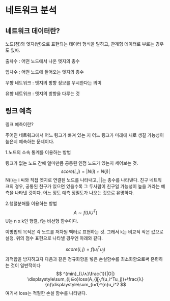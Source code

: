 # 네트워크 분석

## 네트워크 데이터란?

노드(점)와 엣지(변)으로 표현되는 데이터 형식을 말하고, 관계형 데이터로 부르는 경우도 있따. 

출차수 : 어떤 노드에서 나온 엣지의 총수 

입차수 : 어떤 노드에 들어오는 엣지의 총수

무향 네트워크 : 엣지의 방향 정보를 무시한다는 의미

유향 네트워크 : 엣지의 방향을 다루는 것



## 링크 예측

링크 예측이란?

주어진 네트워크에서 어느 링크가 빠져 있는 지 어느 링크가 미래에 새로 생길 가능성이 높은지 예측하는 문제이다. 



1.노드의 소속 통계를 이용하는 방법

링크가 없는 노드 간에 얼마만큼 공통된 인점 노드가 있는지 세어보는 것.
$$
score(i,j)=|N(i) ∩ N(j)|
$$
N(i)는 i 씨와 직접 엣지로 연결된 노드를 나타내고, ||는 총수를 나타낸다. 친구 네트워크의 경우, 공통된 친구가 있으면 있을수록 그 두사람이 친구일 가능성이 높을 거라는 예측을 나타낸 것이다. 어느 정도 예측 정밀도가 나오는 것으로 유명하다.



2.행렬분해를 이용하는 방법
$$
A \sim f(UU^T)
$$
U는 n x k인 행렬, f는 비선형 함수이다.

이방법의 목적은 각 노드를 저차원 벡터로 표현하는 것. 그래서 k는 비교적 작은 값으로 설정. 위의 점수 표현으로 나타낼 경우엔 아래와 같다.


$$
score(i,j) = f(u_i^Tu_j)
$$
과적합을 방지하고자 다음과 같은 정규화항을 넣은 손실함수를 최소화함으로써 훈련하는 것이 일반적이다
$$
^{min}_{U∧}\frac{1}{|O|} \displaystyle\sum_{ij∈o}loss(A_{ij},f(u_i^Tu_j))+\frac{λ}{n}\displaystyle\sum_{i=1}^{n}u_i^2
$$
여기서 loss는 적절한 손실 함수를 나타낸다.